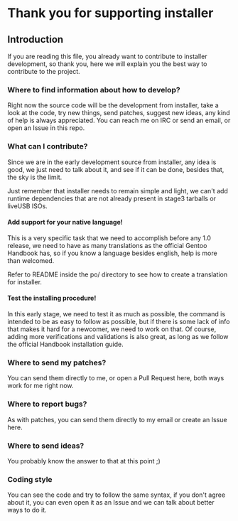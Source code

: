 # Thank you for supporting installer
## Introduction

If you are reading this file, you already want to contribute to installer development,
so thank you, here we will explain you the best way to contribute to the project.

### Where to find information about how to develop?

Right now the source code will be the development from installer, take a look at the
code, try new things, send patches, suggest new ideas, any kind of help is always 
appreciated. You can reach me on IRC or send an email, or open an Issue in this repo.

### What can I contribute?

Since we are in the early development source from installer, any idea is good, we just
need to talk about it, and see if it can be done, besides that, the sky is the limit.

Just remember that installer needs to remain simple and light, we can't add runtime
dependencies that are not already present in stage3 tarballs or liveUSB ISOs.

#### Add support for your native language!

This is a very specific task that we need to accomplish before any 1.0 release, we
need to have as many translations as the official Gentoo Handbook has, so if you
know a language besides english, help is more than welcomed.

Refer to README inside the po/ directory to see how to create a translation for 
installer.

#### Test the installing procedure!

In this early stage, we need to test it as much as possible, the <beginner> command
is intended to be as easy to follow as possible, but if there is some lack of info 
that makes it hard for a newcomer, we need to work on that. Of course, adding more
verifications and validations is also great, as long as we follow the official 
Handbook installation guide.

### Where to send my patches?

You can send them directly to me, or open a Pull Request here, both ways work for me
right now.

### Where to report bugs?

As with patches, you can send them directly to my email or create an Issue here.

### Where to send ideas?

You probably know the answer to that at this point ;) 

### Coding style

You can see the code and try to follow the same syntax, if you don't agree about it,
you can even open it as an Issue and we can talk about better ways to do it.

